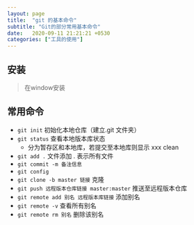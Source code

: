 ```yaml
---
layout: page
title:  "git 的基本命令"
subtitle: "Git的部分常用基本命令"
date:   2020-09-11 21:21:21 +0530
categories: ["工具的使用"]
---
```


## 安装

> 在window安装

## 常用命令

- `git init` 初始化本地仓库（建立.git 文件夹）
- `git status` 查看本地版本库状态
    - 分为暂存区和本地库，若提交至本地库则显示 xxx clean
- `git add .` 文件添加  . 表示所有文件
- `git commit -m 备注信息` 
- `git config`
- `git clone -b master 链接` 克隆
- `git push 远程版本仓库链接 master:master` 推送至远程版本仓库
- `git remote add 别名 远程版本库链接` 添加别名
- `git remote -v` 查看所有别名
- `git remote rm 别名` 删除该别名